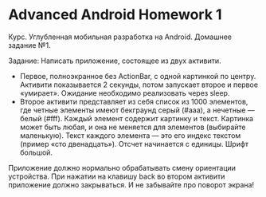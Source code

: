 Advanced Android Homework 1
============
Курс. Углубленная мобильная разработка на Android. Домашнее задание №1.

Задание: Написать приложение, состоящее из двух активити.

- Первое, полноэкранное без ActionBar, c одной картинкой по центру. Активити показывается 2 секунды, потом запускает второе и первое «умирает». Ожидание необходимо реализовать через sleep. 
- Второе активити представляет из себя список из 1000 элементов, где четные элементы имеют бекграунд серый (#aaa), а нечетные — белый (#fff). Каждый элемент содержит картинку и текст. Картинка может быть любая, и она не меняется для элементов (выбирайте маленькую). Текст каждого элемента — это его индекс текстом (пример «cто двенадцать»). Отсчет начинается с единицы. Шрифт большой.

Приложение должно нормально обрабатывать смену ориентации устройства.
При нажатии на клавишу back во втором активити приложение должно закрываться.
И не забывайте про поворот экрана!